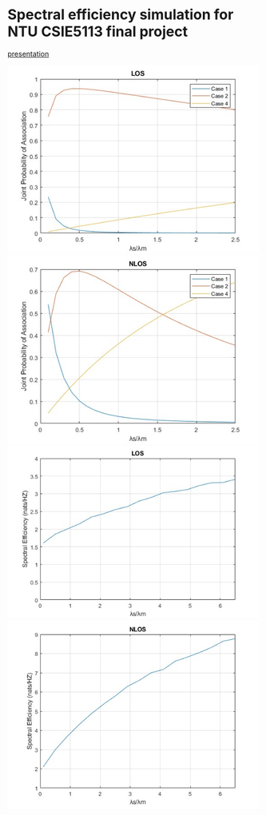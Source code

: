 # Spectral efficiency simulation for NTU CSIE5113 final project
<a href="https://docs.google.com/presentation/d/15V1ZMnxzy2kArASVFP3DmEJ7KOpT7ato76mGtZuGKJM/edit?usp=sharing">presentation</a>

<img src="Joint_prob_LOS.jpg" alt="alt text" title="JointProb LOS"/>
<img src="Joint_prob_NLOS.jpg" alt="alt text" title="ointProb NLOS"/>
<img src="SE_LOS.jpg" alt="alt text" title="SE LOS"/>
<img src="SE_NLOS.jpg" alt="alt text" title="SE NLOS"/>
